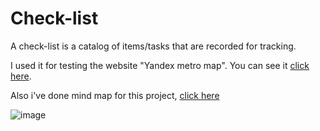 # Check-list
A check-list is a catalog of items/tasks that are recorded for tracking.

I used it for testing the website "Yandex metro map".
You can see it <a href="https://docs.google.com/spreadsheets/d/1JFKJqY4Jxvw7baMCTuZJ4Zrz9xsj7g1wIWHEp_CDWgw/edit#gid=0">click here</a>.

Also i've done mind map for this project, <a href="https://drive.google.com/file/d/1ehlodgyznwjzYHiyKtG_qh3_0M_hjpow/view?usp=drive_link"> click here</a>

![image](https://github.com/popovamars/Check-lists/assets/134454668/0a9582c1-15ce-4949-9414-f66f0a827203)
